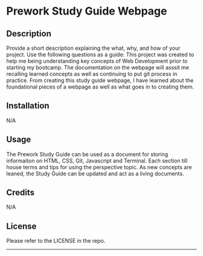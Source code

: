 # Prework Study Guide Webpage

## Description

Provide a short description explaining the what, why, and how of your project. Use the following questions as a guide:
This project was created to help me being understanding key concepts of Web Development prior to starting my bootcamp. The documentation on the webpage will asssit me recalling learned concepts as well as continuing to put git process in practice. From creating this study guide webpage, I have learned about the foundational pieces of a webpage as well as what goes in to creating them. 

## Installation

N/A

## Usage

The Prework Study Guide can be used as a document for storing informaiton on HTML, CSS, Git, Javascript and Terminal. Each section till house terms and tips for using the perspective topic. As new concepts are leaned, the Study Guide can be updated and act as a living documents. 

## Credits

N/A

## License

Please refer to the LICENSE in the repo.

---
